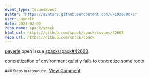 ```yaml
---
event_type: IssuesEvent
avatar: "https://avatars.githubusercontent.com/u/19287807?"
user: payerle
date: 2024-02-09
repo_name: spack/spack
html_url: https://github.com/spack/spack/issues/42608
repo_url: https://github.com/spack/spack
---
```


<a href='https://github.com/payerle' target='_blank'>payerle</a> open issue <a href='https://github.com/spack/spack/issues/42608' target='_blank'>spack/spack#42608</a>.

<p>concretization of environment quietly fails to concretize some roots</p><small>### Steps to reproduce...</small><a href='https://github.com/spack/spack/issues/42608' target='_blank'>View Comment</a>